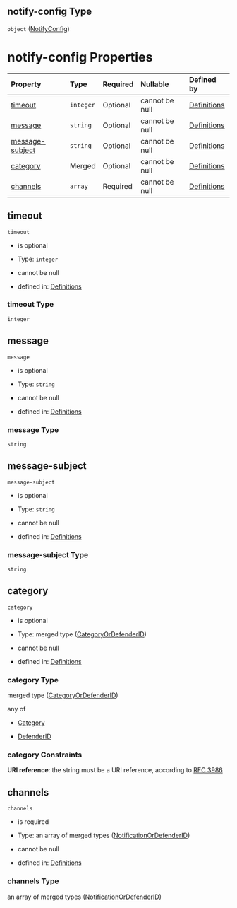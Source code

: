 ## notify-config Type

`object` ([NotifyConfig](definitions-definitions-fortamonitor-properties-notifyconfig.md))

# notify-config Properties

| Property                            | Type      | Required | Nullable       | Defined by                                                                                                                                                                                                         |
| :---------------------------------- | :-------- | :------- | :------------- | :----------------------------------------------------------------------------------------------------------------------------------------------------------------------------------------------------------------- |
| [timeout](#timeout)                 | `integer` | Optional | cannot be null | [Definitions](definitions-definitions-fortamonitor-properties-notifyconfig-properties-timeout.md "definitions.schema.json#/definitions/forta-monitor/properties/notify-config/properties/timeout")                 |
| [message](#message)                 | `string`  | Optional | cannot be null | [Definitions](definitions-definitions-fortamonitor-properties-notifyconfig-properties-message.md "definitions.schema.json#/definitions/forta-monitor/properties/notify-config/properties/message")                 |
| [message-subject](#message-subject) | `string`  | Optional | cannot be null | [Definitions](definitions-definitions-fortamonitor-properties-notifyconfig-properties-message-subject.md "definitions.schema.json#/definitions/forta-monitor/properties/notify-config/properties/message-subject") |
| [category](#category)               | Merged    | Optional | cannot be null | [Definitions](definitions-definitions-fortamonitor-properties-notifyconfig-properties-categoryordefenderid.md "definitions.schema.json#/definitions/forta-monitor/properties/notify-config/properties/category")   |
| [channels](#channels)               | `array`   | Required | cannot be null | [Definitions](definitions-definitions-fortamonitor-properties-notifyconfig-properties-channels.md "definitions.schema.json#/definitions/forta-monitor/properties/notify-config/properties/channels")               |

## timeout



`timeout`

*   is optional

*   Type: `integer`

*   cannot be null

*   defined in: [Definitions](definitions-definitions-fortamonitor-properties-notifyconfig-properties-timeout.md "definitions.schema.json#/definitions/forta-monitor/properties/notify-config/properties/timeout")

### timeout Type

`integer`

## message



`message`

*   is optional

*   Type: `string`

*   cannot be null

*   defined in: [Definitions](definitions-definitions-fortamonitor-properties-notifyconfig-properties-message.md "definitions.schema.json#/definitions/forta-monitor/properties/notify-config/properties/message")

### message Type

`string`

## message-subject



`message-subject`

*   is optional

*   Type: `string`

*   cannot be null

*   defined in: [Definitions](definitions-definitions-fortamonitor-properties-notifyconfig-properties-message-subject.md "definitions.schema.json#/definitions/forta-monitor/properties/notify-config/properties/message-subject")

### message-subject Type

`string`

## category



`category`

*   is optional

*   Type: merged type ([CategoryOrDefenderID](definitions-definitions-fortamonitor-properties-notifyconfig-properties-categoryordefenderid.md))

*   cannot be null

*   defined in: [Definitions](definitions-definitions-fortamonitor-properties-notifyconfig-properties-categoryordefenderid.md "definitions.schema.json#/definitions/forta-monitor/properties/notify-config/properties/category")

### category Type

merged type ([CategoryOrDefenderID](definitions-definitions-fortamonitor-properties-notifyconfig-properties-categoryordefenderid.md))

any of

*   [Category](definitions-definitions-category.md "check type definition")

*   [DefenderID](definitions-definitions-defenderid.md "check type definition")

### category Constraints

**URI reference**: the string must be a URI reference, according to [RFC 3986](https://tools.ietf.org/html/rfc3986 "check the specification")

## channels



`channels`

*   is required

*   Type: an array of merged types ([NotificationOrDefenderID](definitions-definitions-fortamonitor-properties-notifyconfig-properties-channels-notificationordefenderid.md))

*   cannot be null

*   defined in: [Definitions](definitions-definitions-fortamonitor-properties-notifyconfig-properties-channels.md "definitions.schema.json#/definitions/forta-monitor/properties/notify-config/properties/channels")

### channels Type

an array of merged types ([NotificationOrDefenderID](definitions-definitions-fortamonitor-properties-notifyconfig-properties-channels-notificationordefenderid.md))

